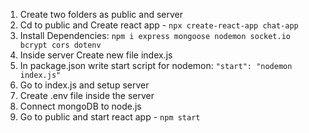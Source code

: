 1. Create two folders as public and server
2. Cd to public and Create react app - `npx create-react-app chat-app`
3. Install Dependencies: `npm i express mongoose nodemon socket.io bcrypt cors dotenv`
4. Inside server Create new file index.js
5. In package.json write start script for nodemon: `"start": "nodemon index.js"`
6. Go to index.js and setup server
7. Create .env file inside the server
8. Connect mongoDB to node.js
9. Go to public and start react app - `npm start`
